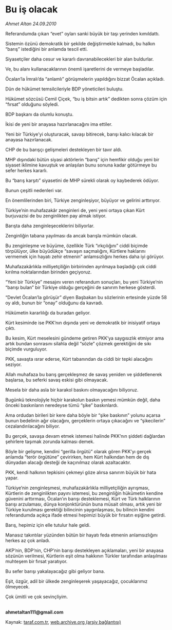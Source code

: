 # Bu iş olacak

*Ahmet Altan 24.09.2010*

<div class="yazi"><p>Referandumda çıkan “evet” oyları sanki büyük bir taşı yerinden kımıldattı.</p>
<p>Sistemin özünü demokratik bir şekilde değiştirmekle kalmadı, bu halkın “barış” istediğini bir anlamda tescil etti.</p>
<p>Siyasetçiler daha cesur ve kararlı davranabilecekleri bir alan buldurlar.</p>
<p>Ve, bu alanı kullanacaklarının önemli işaretlerini de vermeye başladılar.</p>
<p>Öcalan’la İmralı’da “anlamlı” görüşmelerin yapıldığını bizzat Öcalan açıkladı.</p>
<p>Dün de hükümet temsilcileriyle BDP yöneticileri buluştu.</p>
<p>Hükümet sözcüsü Cemil Çiçek, “bu iş bitsin artık” dedikten sonra çözüm için “fırsat” olduğunu söyledi.</p>
<p>BDP başkanı da olumlu konuştu.</p>
<p>İkisi de yeni bir anayasa hazırlanacağını ima ettiler.</p>
<p>Yeni bir Türkiye’yi oluşturacak, savaşı bitirecek, barışı kalıcı kılacak bir anayasa hazırlanacak.</p>
<p>CHP de bu barışçı gelişmeleri destekleyen bir tavır aldı.</p>
<p>MHP dışındaki bütün siyasi aktörlerin “barış” için hemfikir olduğu yeni bir siyaset iklimine kavuştuk ve anlaşılan bunu sonuna kadar götürmeye bu sefer herkes kararlı.</p>
<p>Bu “barış karşıtı” siyasetini de MHP sürekli olarak oy kaybederek ödüyor.</p>
<p>Bunun çeşitli nedenleri var.</p>
<p>En önemlilerinden biri, Türkiye zenginleşiyor, büyüyor ve gelirini arttırıyor.</p>
<p>Türkiye’nin muhafazakâr zenginleri de, yeni yeni ortaya çıkan Kürt burjuvazisi de bu zenginlikten pay almak istiyor.</p>
<p>Barışta daha zenginleşeceklerini biliyorlar.</p>
<p>Zenginliğin tabana yayılması da ancak barışla mümkün olacak.</p>
<p>Bu zenginleşme ve büyüme, özellikle Türk “ırkçılığını” ciddi biçimde törpülüyor, ülke büyüdükçe “savaşın saçmalığını, Kürtlere haklarını vermemek için hayatı zehir etmenin” anlamsızlığını herkes daha iyi görüyor.</p>
<p>Muhafazakârlıkla milliyetçiliğin birbirinden ayrılmaya başladığı çok ciddi kırılma noktalarından birinden geçiyoruz.</p>
<p>“Yeni bir Türkiye” mesajını veren referandum sonuçları, bu yeni Türkiye’nin “barışı bulan” bir Türkiye olduğu gerçeğini de sanırım herkese gösterdi.</p>
<p>“Devlet Öcalan’la görüşür” diyen Başbakan bu sözlerinin ertesinde yüzde 58 oy aldı, bunun bir “onay” olduğunu da kavradı.</p>
<p>Hükümetin kararlılığı da buradan geliyor.</p>
<p>Kürt kesiminde ise PKK’nın dışında yeni ve demokratik bir inisiyatif ortaya çıktı.</p>
<p>Bu kesim, Kürt meselesini gündeme getiren PKK’ya saygısızlık etmiyor ama artık bundan sonrasını silahla değil “sözle” çözmek gerektiğini de sıkı biçimde vurguluyor.</p>
<p>PKK, savaşta ısrar ederse, Kürt tabanından da ciddi bir tepki alacağını seziyor.</p>
<p>Allah muhafaza bu barış gerçekleşmez de savaş yeniden ve şiddetlenerek başlarsa, bu seferki savaş eskisi gibi olmayacak.</p>
<p>Mesela bir daha asla bir karakol baskını olmayacağını biliyoruz.</p>
<p>Bugünkü teknolojiyle hiçbir karakolun baskın yemesi mümkün değil, daha önceki baskınların neredeyse tümü “şike” baskınlardı.</p>
<p>Ama ordudan birileri bir kere daha böyle bir “şike baskının” yolunu açarsa bunun bedelinin ağır olacağını, gerçeklerin ortaya çıkacağını ve “şikecilerin” cezalandırılacağını biliyor.</p>
<p>Bu gerçek, savaşa devam etmek istemesi halinde PKK’nın şiddeti dağlardan şehirlere taşımak zorunda kalması demek.</p>
<p>Böyle bir gelişme, kendini “gerilla örgütü” olarak gören PKK’yı gerçek anlamda “terör örgütüne” çevirirken, hem Kürt halkından hem de dış dünyadan alacağı desteği de kaçınılmaz olarak azaltacaktır.</p>
<p>PKK, kendi halkının tepkisini çekmeyi göze alırsa sanırım büyük bir hata yapar.</p>
<p>Türkiye’nin zenginleşmesi, muhafazakârlıkla milliyetçiliğin ayrışması, Kürtlerin de zenginlikten payını istemesi, bu zenginliğin hükümetin kendine güvenini arttırması, Öcalan’ın barışı desteklemesi, Kürt ve Türk halklarının barışı arzulaması, dünya konjonktürünün buna müsait olması, artık yeni bir Türkiye kurulması gerektiği bilincinin yaygınlaşması, bu bilincin kendini referandumda açıkça ifade etmesi hepimizi büyük bir fırsatın eşiğine getirdi.</p>
<p>Barış, hepimiz için elle tutulur hale geldi.</p>
<p>Manasız takıntılar yüzünden bütün bir hayatı feda etmenin anlamsızlığını herkes az çok anladı.</p>
<p>AKP’nin, BDP’nin, CHP’nin barışı destekleyen açıklamaları, yeni bir anayasa sözünün verilmesi, Kürtlerin eşit olma hakkının Türkler tarafından anlaşılması muhteşem bir fırsat yaratıyor.</p>
<p>Bu sefer barışı yakalayacağız gibi geliyor bana.</p>
<p>Eşit, özgür, adil bir ülkede zenginleşerek yaşayacağız, çocuklarımız ölmeyecek.</p>
<p>Çok ümitli ve çok sevinçliyim.</p>
<p><b><br/>ahmetaltan111@gmail.com</b></p></div>

Kaynak: [taraf.com.tr](http://www.taraf.com.tr:80/ahmet-altan/makale-bu-is-olacak.htm), [web.archive.org (arşiv bağlantısı)](http://web.archive.org/web/20100925202221/http://www.taraf.com.tr:80/ahmet-altan/makale-bu-is-olacak.htm)
